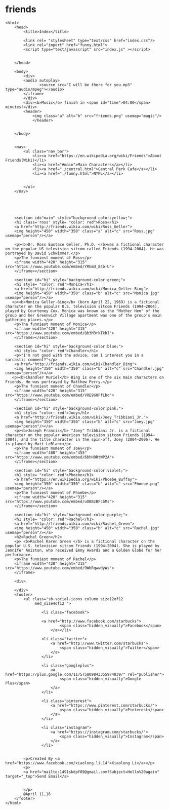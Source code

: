 # friends<!DOCTYPE html>
    <html>
        <head>
            <title>Index</title>
            
            <link rel= "stylesheet" type="text/css" href="index.css"/>
            <link rel="import" href="funny.html">
            <script type="text/javascript" src="index.js" ></script>
             
             
        </head>
        
        <body>
            <div>
            <audio autoplay>
                   <source src="I will be there for you.mp3" type="audio/mpeg"></audio>
            </iframe>
            </div>
            <div><b>Music</b> finish in <span id="time">04:00</span> minutes!</div>
            <header>
                <img class="a" alt="b" src="friends.png" usemap="magic"/>
                </header>
          
            
        </body>
        
        
        <nav>
            <ul class="nav_bar">
                <li><a href="https://en.wikipedia.org/wiki/Friends">About Friends(Wiki)</li>
                <li><a href="#main">Main Characters</a></li>
                <li><a href="./central.html">Central Perk Cafe</a></li>
                <li><a href="./funny.html">NYPL</a></li>
                
                
            </ul>
        </nav>
        
      
          
            
        
        <section id="main" style="background-color:yellow;">
        <h1 class='ross' style= "color: red">Ross</h1>
        <a href="http://friends.wikia.com/wiki/Ross_Geller">
        <img height="450" width="350" class="a" alt="c" src="Ross.jpg" usemap="person"/></a>
        
        <p><b>Dr. Ross Eustace Geller, Ph.D. </b>was a fictional character on the popular US television sitcom called Friends (1994–2004). He was portrayed by David Schwimmer.</p>
        <p>The funniest moment of Ross</p>
        <iframe width="420" height="315" src="https://www.youtube.com/embed/YRUmU_84b-U">
        </iframe></section>
        
        <section id="hi" style="background-color:green;">
        <h1 style= "color: red">Monica</h1>
        <a href="http://friends.wikia.com/wiki/Monica_Geller-Bing">
        <img height="450" width="350" class="b" alt="c" src="Monica.jpg" usemap="person"/></a>
       <p><b>Monica Geller-Bing</b> (born April 22, 1969) is a fictional character on the popular U.S. television sitcom Friends (1994–2004), played by Courteney Cox. Monica was known as the "Mother Hen" of the group and her Greenwich Village apartment was one of the group's main gathering places.</p>
        <p>The funniest moment of Monica</p>
        <iframe width="420" height="315" src="https://www.youtube.com/embed/Qb3M3rkTkhI">
        </iframe></section>
        
        <section id="hi" style="background-color:blue;">
        <h1 style= "color: red">Chandler</h1>
        <p>"I'm not good with the advice, can I interest you in a sarcastic comment?"</p>
        <a href="http://friends.wikia.com/wiki/Chandler_Bing">
        <img height="350" width="350" class="b" alt="c" src="Chandler.jpg" usemap="person"/></a>
       <p><b>Chandler Muriel</b> Bing is one of the six main characters on Friends. He was portrayed by Matthew Perry.</p>
        <p>The funniest moment of Chandler</p>
        <iframe width="420" height="315" src="https://www.youtube.com/embed/VOE9G0FfLbo">
        </iframe></section>
        
        <section id="hi" style="background-color:pink;">
        <h1 style= "color: red">Joey</h1>
        <a href="http://friends.wikia.com/wiki/Joey_Tribbiani_Jr.">
        <img height="350" width="350" class="b" alt="c" src="Joey.jpg" usemap="person"/></a>
        <p><b>Joseph Francis</b> "Joey" Tribbiani Jr. is a fictional character on the popular American television sitcom Friends (1994–2004), and the title character in the spin-off, Joey (2004–2006). He is played by Matt LeBlanc</p>
        <p>The funniest moment of Joey</p>
        <iframe width="480" height="455" src="https://www.youtube.com/embed/6bhH9RtWP2A">
        </iframe></section>
        
        <section id="hi" style="background-color:violet;">
        <h1 style= "color: red">Phoebe</h1>
        <a href="https://en.wikipedia.org/wiki/Phoebe_Buffay">
        <img height="350" width="350" class="b" alt="c" src="Phoebe.png" usemap="person"/></a>
        <p>The funniest moment of Phoebe</p>
        <iframe width="420" height="315" src="https://www.youtube.com/embed/uOBBzBFcbMs">
        </iframe></section>
        
        <section id="hi" style="background-color:purple;">
        <h1 style= "color: red">Rachel</h1>
        <a href="http://friends.wikia.com/wiki/Rachel_Green">
        <img height="450" width="350" class="b" alt="c" src="Rachel.jpg" usemap="person"/></a>
        <h2>Rachel Green</h2>
        <p> <b>Rachel Karen Green </b> is a fictional character on the popular U.S. television sitcom Friends (1994–2004). She is played by Jennifer Aniston, who received Emmy Awards and a Golden Globe for her performance.
        <p>The funniest moment of Rachel</p>
        <iframe width="420" height="315" src="https://www.youtube.com/embed/9WbRqwwdyWs">
        </iframe>
        

</p>
        </section>
       
        
        <div>
            
        </div>
        <footer>
            <ul class="sb-social-icons column size12of12 
                 med_size4of12 ">
                
                    <li class="facebook">
                        
                    <a href="http://www.facebook.com/starbucks">
                            <span class="hidden_visually">Facebook</span>
                        </a></li>
                
                    <li class="twitter">
                        <a href="http://www.twitter.com/starbucks">
                            <span class="hidden_visually">Twitter</span>
                        </a>
                    </li>
                
                    <li class="googleplus">
                        <a href="https://plus.google.com/117575809843355974839/" rel="publisher">
                            <span class="hidden_visually">Google Plus</span>
                        </a>
                    </li>
                
                    <li class="pinterest">
                        <a href="https://www.pinterest.com/starbucks/">
                            <span class="hidden_visually">Pinterest</span>
                        </a>
                    </li>
                
                    <li class="instagram">
                        <a href="https://instagram.com/starbucks/">
                            <span class="hidden_visually">Instagram</span>
                        </a>
                    </li>
                
            
            <p>Created By <a href="https://www.facebook.com/xiaolong.li.14">Xiaolong Li</a></p>
            <p>
            <a href="mailto:1491skdpf89@gmail.com?Subject=Hello%20again" target="_top">Send Email</a>
           
            
            </p>
            @April 11,16
        </footer>
    </html>
    
    
    
    
    
    
    
</DOCTYPE>
